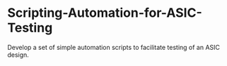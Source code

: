 # Scripting-Automation-for-ASIC-Testing
 Develop a set of simple automation scripts to facilitate testing of an ASIC design.
